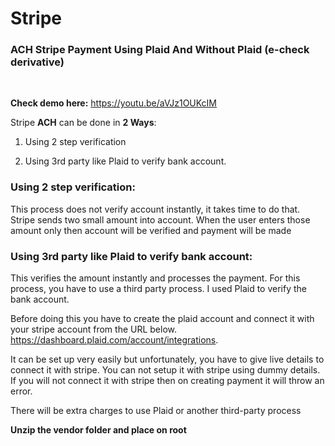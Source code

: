 # Stripe

<h3>ACH Stripe Payment Using Plaid And Without Plaid (e-check derivative)</h3><br>

<b>Check demo here:</b> <a href="https://youtu.be/aVJz1OUKcIM">https://youtu.be/aVJz1OUKcIM</a><br>

Stripe <b>ACH</b> can be done in <b>2 Ways</b>:

1) Using 2 step verification

2) Using 3rd party like Plaid to verify bank account.

<h3>Using 2 step verification:</h3>
   
   This process does not verify account instantly, it takes time to do that. Stripe sends two small amount into account. When the user enters those amount only then account will be verified and payment will be made

<h3>Using 3rd party like Plaid to verify bank account:</h3>

This verifies the amount instantly and processes the payment. For this process, you have to use a third party process. I used Plaid to verify the bank account.

Before doing this you have to create the plaid account and connect it with your stripe account from the URL below. https://dashboard.plaid.com/account/integrations.

It can be set up very easily but unfortunately, you have to give live details to connect it with stripe. You can not setup it with stripe using dummy details. If you will not connect it with stripe then on creating payment it will throw an error.

There will be extra charges to use Plaid or another third-party process

<b>Unzip the vendor folder and place on root</b>
